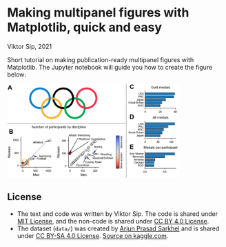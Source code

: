 # Making multipanel figures with Matplotlib, quick and easy

Viktor Sip, 2021

Short tutorial on making publication-ready multipanel figures with Matplotlib. The Jupyter notebook will guide you how to create the figure below:

<img src="img/tokyo2020.png" width="400">

## License

- The text and code was written by Viktor Sip. The code is shared under [MIT License](LICENSE), and the non-code is shared under [CC BY 4.0 License](https://creativecommons.org/licenses/by/4.0/). 
- The dataset (`data/`) was created by [Arjun Prasad Sarkhel](https://www.kaggle.com/arjunprasadsarkhel) and is shared under [CC BY-SA 4.0 License](https://creativecommons.org/licenses/by-sa/4.0/). [Source on kaggle.com](https://www.kaggle.com/arjunprasadsarkhel/2021-olympics-in-tokyo).
 
